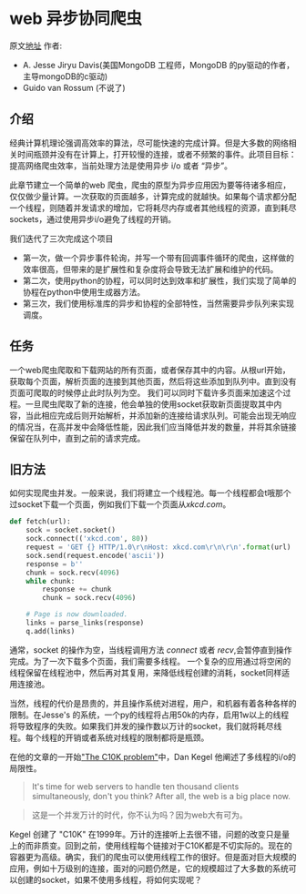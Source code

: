 # web 异步协同爬虫
原文[地址](http://aosabook.org/en/500L/a-web-crawler-with-asyncio-coroutines.html)
作者:
- A. Jesse Jiryu Davis(美国MongoDB 工程师，MongoDB 的py驱动的作者，主导mongoDB的c驱动)
- Guido van Rossum (不说了)

## 介绍
经典计算机理论强调高效率的算法，尽可能快速的完成计算。但是大多数的网络相关时间瓶颈并没有在计算上，打开较慢的连接，或者不频繁的事件。此项目目标：提高网络爬虫效率，当前处理方法是使用异步 i/o 或者 “异步”。

此章节建立一个简单的web 爬虫，爬虫的原型为异步应用因为要等待诸多相应，仅仅做少量计算。一次获取的页面越多，计算完成的就越快。如果每个请求都分配一个线程，则随着并发请求的增加，它将耗尽内存或者其他线程的资源，直到耗尽 sockets，通过使用异步i/o避免了线程的开销。

我们迭代了三次完成这个项目

- 第一次，做一个异步事件轮询，并写一个带有回调事件循环的爬虫，这样做的效率很高，但带来的是扩展性和复杂度将会导致无法扩展和维护的代码。
- 第二次，使用python的协程，可以同时达到效率和扩展性，我们实现了简单的协程在python中使用生成器方法。
- 第三次，我们使用标准库的异步和协程的全部特性，当然需要异步队列来实现调度。

## 任务
一个web爬虫爬取和下载网站的所有页面，或者保存其中的内容。从根url开始，获取每个页面，解析页面的连接到其他页面，然后将这些添加到队列中。直到没有页面可爬取的时候停止此时队列为空。
我们可以同时下载许多页面来加速这个过程。一旦爬虫爬取了新的连接，他会单独的使用socket获取新页面提取其中内容，当此相应完成后则开始解析，并添加新的连接给请求队列。可能会出现无响应的情况当，在高并发中会降低性能，因此我们应当降低并发的数量，并将其余链接保留在队列中，直到之前的请求完成。

## 旧方法
如何实现爬虫并发。一般来说，我们将建立一个线程池。每一个线程都会t哦那个过socket下载一个页面，例如我们下载一个页面从*xkcd.com*。

```python
def fetch(url):
    sock = socket.socket()
    sock.connect(('xkcd.com', 80))
    request = 'GET {} HTTP/1.0\r\nHost: xkcd.com\r\n\r\n'.format(url)
    sock.send(request.encode('ascii'))
    response = b''
    chunk = sock.recv(4096)
    while chunk:
        response += chunk
        chunk = sock.recv(4096)

    # Page is now downloaded.
    links = parse_links(response)
    q.add(links)
```
通常，socket 的操作为空，当线程调用方法 *connect* 或者 *recv*,会暂停直到操作完成。为了一次下载多个页面，我们需要多线程。
一个复杂的应用通过将空闲的线程保留在线程池中，然后再对其复用，来降低线程创建的消耗，socket同样适用连接池。

当然，线程的代价是昂贵的，并且操作系统对进程，用户，和机器有着各种各样的限制。在Jesse's 的系统，一个py的线程将占用50k的内存，启用1w以上的线程将导致程序的失败。如果我们并发的操作数以万计的socket，我们就将耗尽线程。每个线程的开销或者系统对线程的限制都将是瓶颈。

在他的文章的一开始["The C10K problem"](http://aosabook.org/en/500L/a-web-crawler-with-asyncio-coroutines.html#fn3)中，Dan Kegel 他阐述了多线程的i/o的局限性。
> It's time for web servers to handle ten thousand clients simultaneously, don't you think? After all, the web is a big place now.

> 这是一个并发万计的时代，你不认为吗？因为web大有可为。

Kegel 创建了 "C10K" 在1999年。万计的连接听上去很不错，问题的改变只是量上的而非质变。回到之前，使用线程每个链接对于C10K都是不切实际的。现在的容器更为高级。确实，我们的爬虫可以使用线程工作的很好。但是面对巨大规模的应用，例如十万级别的连接，面对的问题仍然是，它的规模超过了大多数的系统可以创建的socket，如果不使用多线程，将如何实现呢？



